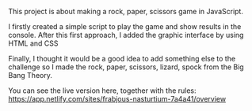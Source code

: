 This project is about making a rock, paper, scissors game in JavaScript.

I firstly created a simple script to play the game and show results in the console.
After this first approach, I added the graphic interface by using HTML and CSS

Finally, I thought it would be a good idea to add something else to the challenge so I made the rock, paper, scissors, lizard, spock from the Big Bang Theory.

You can see the live version here, together with the rules: https://app.netlify.com/sites/frabjous-nasturtium-7a4a41/overview

